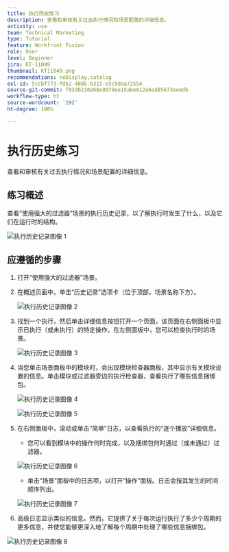 ```yaml
---
title: 执行历史练习
description: 查看和审核有关过去执行情况和场景配置的详细信息。
activity: use
team: Technical Marketing
type: Tutorial
feature: Workfront Fusion
role: User
level: Beginner
jira: KT-11049
thumbnail: KT11049.png
recommendations: noDisplay,catalog
exl-id: 5ccbf773-fdb2-4886-b315-e5c9daa72554
source-git-commit: f033b210268e8979ee15abe812e6ad85673eeedb
workflow-type: ht
source-wordcount: '292'
ht-degree: 100%

---
```


# 执行历史练习

查看和审核有关过去执行情况和场景配置的详细信息。

## 练习概述

查看“使用强大的过滤器”场景的执行历史记录，以了解执行时发生了什么，以及它们在运行时的结构。

![执行历史记录图像 1](../12-exercises/assets/execution-history-walkthrough-1.png)

## 应遵循的步骤

1. 打开“使用强大的过滤器”场景。
1. 在概述页面中，单击“历史记录”选项卡（位于顶部，场景名称下方）。

   ![执行历史记录图像 2](../12-exercises/assets/execution-history-walkthrough-2.png)

1. 找到一个执行，然后单击详细信息按钮打开一个页面，该页面在右侧面板中显示已执行（或未执行）的特定操作。在左侧面板中，您可以检查执行时的场景。

   ![执行历史记录图像 3](../12-exercises/assets/execution-history-walkthrough-3.png)

1. 当您单击场景面板中的模块时，会出现模块检查器面板，其中显示有关模块设置的信息。单击模块或过滤器旁边的执行检查器，查看执行了哪些信息捆绑包。

   ![执行历史记录图像 4](../12-exercises/assets/execution-history-walkthrough-4.png)

   ![执行历史记录图像 5](../12-exercises/assets/execution-history-walkthrough-5.png)


1. 在右侧面板中，滚动或单击“简单”日志，以查看执行的“逐个播放”详细信息。

   + 您可以看到模块中的操作何时完成，以及捆绑包何时通过（或未通过）过滤器。

   ![执行历史记录图像 6](../12-exercises/assets/execution-history-walkthrough-6.png)

   + 单击“场景”面板中的日志项，以打开“操作”面板。日志会按其发生的时间顺序列出。


   ![执行历史记录图像 7](../12-exercises/assets/execution-history-walkthrough-7.png)


1. 高级日志显示类似的信息。然而，它提供了关于每次运行执行了多少个周期的更多信息，并使您能够更深入地了解每个周期中处理了哪些信息捆绑包。

![执行历史记录图像 8](../12-exercises/assets/execution-history-walkthrough-8.png)
